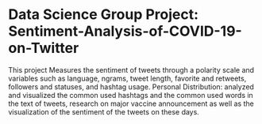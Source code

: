 # Data Science Group Project: Sentiment-Analysis-of-COVID-19-on-Twitter
This project Measures the sentiment of tweets through a polarity scale and variables such as language, ngrams, tweet length, favorite and retweets, followers and statuses, and hashtag usage. Personal Distribution: analyzed and visualized the common used hashtags and the common used words in the text of tweets, research on major vaccine announcement as well as the visualization of the sentiment of the tweets on these days.
